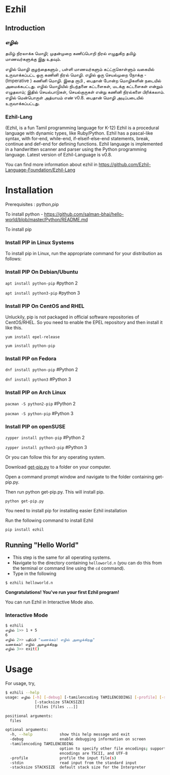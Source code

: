 # Ezhil


## Introduction


### எழில்

தமிழ் நிரலாக்க மொழி; முதன்முறை கணிப்பொறி நிரல் எழுதுகிற 
தமிழ் மாணவர்களுக்கு இது உதவும்.

எழில் மொழி  குழந்தைகளும்  , பள்ளி மாணவர்களும்  கட்ட்ருகொள்ளும் வகையில் உருவாக்கப்பட்ட ஒரு கணினி நிரல் மொழி.
எழில் ஒரு செயல்முறை நோக்கு - (Imperative ) கணினி மொழி. இதை ரூபி , பைதான் போன்ற மொழிகளின் நடையில் அமைக்கபட்டது.
எழில் மொழியில் நிபந்தனை கட்டளைகள், மடக்கு கட்டளைகள் என்றும்  எழுதலாம்; இதில் செயல்பாடுகள், செயல்குருகள் என்று கணினி நிரல்களை 
பிரிக்கலாம். எழில்  மென்பொருள் அத்யாயம்  எண்  v0.8. பைதான் மொழி அடிப்படையில் உருவாக்கப்பட்டது.

### Ezhil-Lang 

(Ezhil, is a fun Tamil programming language for K-12) Ezhil is 
a procedural language with dynamic types, like Ruby/Python. Ezhil has a 
pascal-like syntax, with for-end, while-end, if-elseif-else-end statements,
break, continue and def-end for defining functions. Ezhil language is 
implemented in a handwritten scanner and parser using the Python programming 
language. Latest version of Ezhil-Language is v0.8. 

You can find more information about ezhil in https://github.com/Ezhil-Language-Foundation/Ezhil-Lang


Installation
============
Prerequisites : python,pip

To install python - https://github.com/salman-bhai/hello-world/blob/master/Python/README.md

To install pip

### Install PIP in Linux Systems

To install pip in Linux, run the appropriate command for your distribution as follows:

### Install PIP On Debian/Ubuntu

`apt install python-pip`	#python 2

`apt install python3-pip`	#python 3

### Install PIP On CentOS and RHEL

Unluckily, pip is not packaged in official software repositories of CentOS/RHEL. So you need to enable the EPEL repository and then install it like this.

`yum install epel-release` 

`yum install python-pip`

### Install PIP on Fedora

`dnf install python-pip`	#Python 2

`dnf install python3`		#Python 3

### Install PIP on Arch Linux

`pacman -S python2-pip`	        #Python 2

`pacman -S python-pip`	        #Python 3

### Install PIP on openSUSE

`zypper install python-pip`	#Python 2

`zypper install python3-pip`	#Python 3


Or you can follow this for any operating system. 

Download [get-pip.py](https://bootstrap.pypa.io/get-pip.py) to a folder on your computer. 

Open a command prompt window and navigate to the folder containing get-pip.py. 

Then run python get-pip.py. This will install pip.

`python get-pip.py`

You need to install pip for installing easier Ezhil installation

Run the following command to install Ezhil

`pip install ezhil`


## Running "Hello World"
- This step is the same for all operating systems. 
- Navigate to the directory containing `helloworld.n` (you can do this from the terminal or command line using the `cd` command). 
- Type in the following

``` 
$ ezhili helloworld.n 
```

**Congratulations! You've run your first Ezhil program!**

You can run Ezhil in Interactive Mode also.

### Interactive Mode

```bash
$ ezhili
எழில் 1>> 1 + 5
6
எழில் 2>> பதிப்பி "வணக்கம்! எழில் அழைக்கிறது"
வணக்கம்! எழில் அழைக்கிறது
எழில் 3>> exit()
```

Usage
=====
For usage, try,
```bash
$ ezhili --help
usage: எழில் [-h] [-debug] [-tamilencoding TAMILENCODING] [-profile] [-stdin]
             [-stacksize STACKSIZE]
             [files [files ...]]

positional arguments:
  files

optional arguments:
  -h, --help            show this help message and exit
  -debug                enable debugging information on screen
  -tamilencoding TAMILENCODING
                        option to specify other file encodings; supported
                        encodings are TSCII, and UTF-8
  -profile              profile the input file(s)
  -stdin                read input from the standard input
  -stacksize STACKSIZE  default stack size for the Interpreter
```

